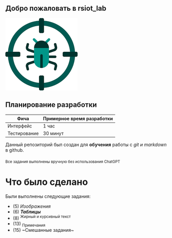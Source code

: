 ## Добро пожаловать в rsiot_lab
![bug tracker logo](bugs.png)

## Планирование разработки

| Фича | Примерное время разработки |
|------|----------------------------|
| Интерфейс | 1 час |
| Тестирование | 30 минут |

Данный репозиторий был создан для **обучения** работы с *git и markdown* в github.

<sub>Все задания выполнены вручную без использования ChatGPT</sub>

# Что было сделано

Были выполнены следующие задания:
- (5) *Изображения*
- (6) **_Таблицы_**
- (8) <sup>Жирный и курсивный текст</sup>
- (13) <sub>Примечания</sub>
- (15) ~Смешанные задания~